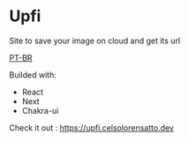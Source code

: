 # Upfi
Site to save your image on cloud and get its url

[PT-BR](https://github.com/Celso-Lorensatto/Upfi/blob/master/README_PT-BR.md)

Builded with:
- React
- Next
- Chakra-ui

Check it out : https://upfi.celsolorensatto.dev
